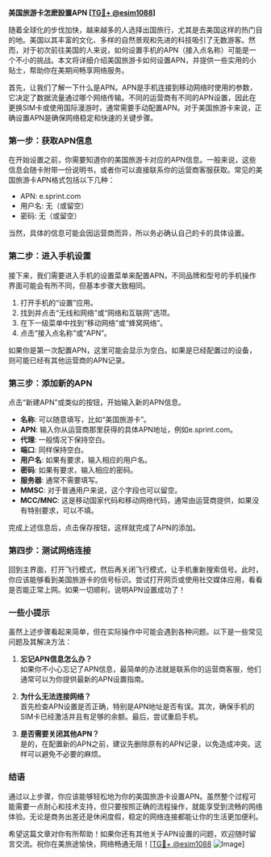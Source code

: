 **美国旅游卡怎麽設置APN [[TG💪+ @esim1088](https://t.me/s/esim1088)]**

随着全球化的步伐加快，越来越多的人选择出国旅行，尤其是去美国这样的热门目的地。美国以其丰富的文化、多样的自然景观和先进的科技吸引了无数游客。然而，对于初次前往美国的人来说，如何设置手机的APN（接入点名称）可能是一个不小的挑战。本文将详细介绍美国旅游卡如何设置APN，并提供一些实用的小贴士，帮助你在美期间畅享网络服务。

首先，让我们了解一下什么是APN。APN是手机连接到移动网络时使用的参数，它决定了数据流量通过哪个网络传输。不同的运营商有不同的APN设置，因此在更换SIM卡或使用国际漫游时，通常需要手动配置APN。对于美国旅游卡来说，正确设置APN是确保网络稳定和快速的关键步骤。

### **第一步：获取APN信息**
在开始设置之前，你需要知道你的美国旅游卡对应的APN信息。一般来说，这些信息会随卡附带一份说明书，或者你可以直接联系你的运营商客服获取。常见的美国旅游卡APN格式包括以下几种：

- APN: e.sprint.com  
- 用户名: 无（或留空）  
- 密码: 无（或留空）  

当然，具体的信息可能会因运营商而异，所以务必确认自己的卡的具体设置。

### **第二步：进入手机设置**
接下来，我们需要进入手机的设置菜单来配置APN。不同品牌和型号的手机操作界面可能会有所不同，但基本步骤大致相同。

1. 打开手机的“设置”应用。
2. 找到并点击“无线和网络”或“网络和互联网”选项。
3. 在下一级菜单中找到“移动网络”或“蜂窝网络”。
4. 点击“接入点名称”或“APN”。

如果你是第一次配置APN，这里可能会显示为空白。如果是已经配置过的设备，则可能已经有其他运营商的APN记录。

### **第三步：添加新的APN**
点击“新建APN”或类似的按钮，开始输入新的APN信息。

- **名称**: 可以随意填写，比如“美国旅游卡”。
- **APN**: 输入你从运营商那里获得的具体APN地址，例如e.sprint.com。
- **代理**: 一般情况下保持空白。
- **端口**: 同样保持空白。
- **用户名**: 如果有要求，输入相应的用户名。
- **密码**: 如果有要求，输入相应的密码。
- **服务器**: 通常不需要填写。
- **MMSC**: 对于普通用户来说，这个字段也可以留空。
- **MCC/MNC**: 这是移动国家代码和移动网络代码，通常由运营商提供，如果没有特别要求，可以不填。

完成上述信息后，点击保存按钮，这样就完成了APN的添加。

### **第四步：测试网络连接**
回到主界面，打开飞行模式，然后再关闭飞行模式，让手机重新搜索信号。此时，你应该能够看到美国旅游卡的信号标识。尝试打开网页或使用社交媒体应用，看看是否能正常上网。如果一切顺利，说明APN设置成功了！

### **一些小提示**
虽然上述步骤看起来简单，但在实际操作中可能会遇到各种问题。以下是一些常见问题及其解决方法：

1. **忘记APN信息怎么办？**  
   如果你不小心忘记了APN信息，最简单的办法就是联系你的运营商客服，他们通常可以为你提供最新的APN设置指南。

2. **为什么无法连接网络？**  
   首先检查APN设置是否正确，特别是APN地址是否有误。其次，确保手机的SIM卡已经激活并且有足够的余额。最后，尝试重启手机。

3. **是否需要关闭其他APN？**  
   是的，在配置新的APN之前，建议先删除原有的APN记录，以免造成冲突。这样可以避免不必要的麻烦。

### **结语**
通过以上步骤，你应该能够轻松地为你的美国旅游卡设置APN。虽然整个过程可能需要一点耐心和技术支持，但只要按照正确的流程操作，就能享受到流畅的网络体验。无论是商务出差还是休闲度假，稳定的网络连接都能让你的生活更加便利。

希望这篇文章对你有所帮助！如果你还有其他关于APN设置的问题，欢迎随时留言交流。祝你在美旅途愉快，网络畅通无阻！[[TG💪+ @esim1088](https://t.me/s/esim1088) ![Image](https://i.postimg.cc/4NQfJmqS/Snipaste-2025-05-13-00-14-12.png)]